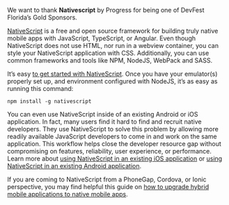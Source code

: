 We want to thank **Nativescript** by Progress for being one of DevFest Florida’s Gold Sponsors.

[NativeScript](https://www.nativescript.org/) is a free and open source framework for building truly native mobile apps with JavaScript,
TypeScript, or Angular. Even though NativeScript does not use HTML, nor run in a webview container, you can style your NativeScript
application with CSS. Additionally, you can use common frameworks and tools like NPM, NodeJS, WebPack and SASS.

It’s easy [to get started with NativeScript](https://www.nativescript.org/getting-started-with-nativescript). Once you have your emulator(s)
properly set up, and environment configured with NodeJS, it’s as easy as running this command:
```
npm install -g nativescript
```

You can even use NativeScript inside of an existing Android or iOS application. In fact, many users find it hard to find and recruit native
developers. They use NativeScript to solve this problem by allowing more readily available JavaScript developers to come in and work on the
same application. This workflow helps close the developer resource gap without compromising on features, reliability, user experience,
or performance. Learn more about 
[using NativeScript in an existing iOS application](https://medium.com/@enchev/extend-your-existing-ios-app-with-angular-2-and-nativescript-c2225c9bf616#.w2vwo34ie)
or [using NativeScript in an existing Android application](https://medium.com/@enchev/extend-your-existing-android-app-with-angular-2-and-nativescript-56a4e1c72d6#.c002frjtz).

If you are coming to NativeScript from a PhoneGap, Cordova, or Ionic perspective, you may find helpful this guide on
[how to upgrade hybrid mobile applications to native mobile apps](http://www.hybridtonative.com/).

<div class="icons-wrapper align-pb-block">
  <a class="button-link" href="https://www.nativescript.org/" target="_blank">
    <paper-icon-button icon="icons:website"></paper-icon-button>
  </a>
  <a class="button-link" href="https://www.nativescript.org/blog" target="_blank">
    <paper-icon-button icon="icons:link"></paper-icon-button>
  </a>
  <a class="button-link" href="https://www.facebook.com/TelerikNativeScript" target="_blank">
    <paper-icon-button icon="icons:facebook"></paper-icon-button>
  </a>
  <a class="button-link" href="https://twitter.com/nativescript" target="_blank">
    <paper-icon-button icon="icons:twitter"></paper-icon-button>
  </a>
  <a class="button-link" href="https://github.com/NativeScript/NativeScript" target="_blank">
    <paper-icon-button icon="icons:github"></paper-icon-button>
  </a>

</div>
